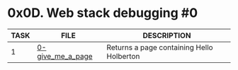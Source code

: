 # 0x0D. Web stack debugging #0

|  TASK  |  FILE  |  DESCRIPTION  |
| ------ | ------ | ------------- |
|   1    | [0-give_me_a_page](https://bit.ly/3LVRxN1) | Returns a page containing Hello Holberton |
